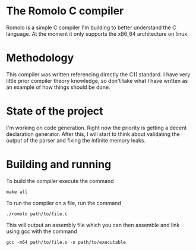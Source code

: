 # The Romolo C compiler
Romolo is a simple C compiler I'm building to better understand the C language. At the moment it only supports the x86_64 architecture on linux.

# Methodology
This compiler was written referencing directly the C11 standard. I have very little prior compiler theory knowledge, so don't take what I have written as an example of how things should be done.
 
# State of the project
I'm working on code generation. Right now the priority is getting a decent declaration generator. After this, I will start to think about validating the output of the parser and fixing the infinite memory leaks.

# Building and running
To build the compiler execute the command
    
    make all

To run the compiler on a file, run the command
    
    ./romolo path/to/file.c

This will output an assembly file which you can then assemble and link using gcc with the command

    gcc -m64 path/to/file.s -o path/to/executable 

